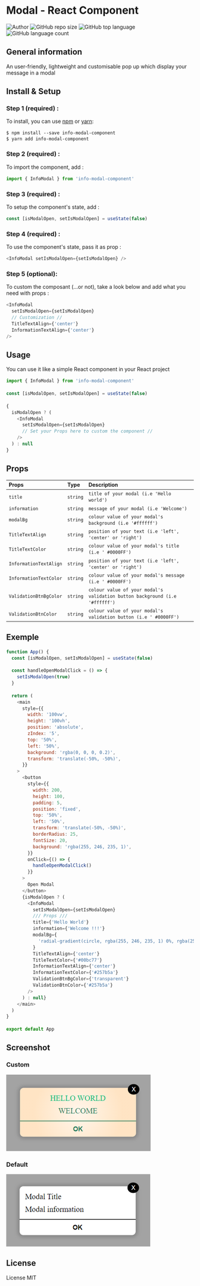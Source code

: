 # Modal - React Component

![Author](https://img.shields.io/badge/Author--Frederic-K--")
![GitHub repo size](https://img.shields.io/github/repo-size/Frederic-K/info-modal-component)
![GitHub top language](https://img.shields.io/github/languages/top/Frederic-K/info-modal-component)
![GitHub language count](https://img.shields.io/github/languages/count/Frederic-K/info-modal-component)

## General information

An user-friendly, lightweight and customisable pop up which display your message in a modal

## Install & Setup

### Step 1 (required) :

To install, you can use [npm](https://npmjs.org/) or [yarn](https://yarnpkg.com):

    $ npm install --save info-modal-component
    $ yarn add info-modal-component

### Step 2 (required) :

To import the component, add :

```javascript
import { InfoModal } from 'info-modal-component'
```

### Step 3 (required) :

To setup the component's state, add :

```javascript
const [isModalOpen, setIsModalOpen] = useState(false)
```

### Step 4 (required) :

To use the component's state, pass it as prop :

```javascript
<InfoModal setIsModalOpen={setIsModalOpen} />
```

### Step 5 (optional):

To custom the composant (...or not), take a look below and add what you need with props :

```javascript
<InfoModal
  setIsModalOpen={setIsModalOpen}
  // Customization //
  TitleTextAlign={'center'}
  InformationTextAlign={'center'}
/>
```

## Usage

You can use it like a simple React component in your React project

```javascript
import { InfoModal } from 'info-modal-component'

const [isModalOpen, setIsModalOpen] = useState(false)

{
  isModalOpen ? (
    <InfoModal
      setIsModalOpen={setIsModalOpen}
      // Set your Props here to custom the component //
    />
  ) : null
}
```

## Props

| Props                  | Type     | Description                                                                 |
| :--------------------- | :------- | :-------------------------------------------------------------------------- |
| `title`                | `string` | `title of your modal (i.e 'Hello world')`                                   |
| `information`          | `string` | `message of your modal (i.e 'Welcome')`                                     |
| `modalBg`              | `string` | `colour value of your modal's background (i.e '#ffffff')`                   |
| `TitleTextAlign`       | `string` | `position of your text (i.e 'left', 'center' or 'right')`                   |
| `TitleTextColor`       | `string` | `colour value of your modal's title (i.e ' #0000FF')`                       |
| `InformationTextAlign` | `string` | `position of your text (i.e 'left', 'center' or 'right')`                   |
| `InformationTextColor` | `string` | `colour value of your modal's message (i.e ' #0000FF')`                     |
| `ValidationBtnBgColor` | `string` | `colour value of your modal's validation button background (i.e '#ffffff')` |
| `ValidationBtnColor`   | `string` | `colour value of your modal's validation button (i.e ' #0000FF')`           |

## Exemple

```javascript
function App() {
  const [isModalOpen, setIsModalOpen] = useState(false)

  const handleOpenModalClick = () => {
    setIsModalOpen(true)
  }

  return (
    <main
      style={{
        width: '100vw',
        height: '100vh',
        position: 'absolute',
        zIndex: '5',
        top: '50%',
        left: '50%',
        background: 'rgba(0, 0, 0, 0.2)',
        transform: 'translate(-50%, -50%)',
      }}
    >
      <button
        style={{
          width: 200,
          height: 100,
          padding: 5,
          position: 'fixed',
          top: '50%',
          left: '50%',
          transform: 'translate(-50%, -50%)',
          borderRadius: 25,
          fontSize: 20,
          background: 'rgba(255, 246, 235, 1)',
        }}
        onClick={() => {
          handleOpenModalClick()
        }}
      >
        Open Modal
      </button>
      {isModalOpen ? (
        <InfoModal
          setIsModalOpen={setIsModalOpen}
          /// Props ///
          title={'Hello World'}
          information={'Welcome !!!'}
          modalBg={
            'radial-gradient(circle, rgba(255, 246, 235, 1) 0%, rgba(255, 228, 196, 1) 70%)'
          }
          TitleTextAlign={'center'}
          TitleTextColor={'#00bc77'}
          InformationTextAlign={'center'}
          InformationTextColor={'#257b5a'}
          ValidationBtnBgColor={'transparent'}
          ValidationBtnColor={'#257b5a'}
        />
      ) : null}
    </main>
  )
}

export default App
```

## Screenshot

### Custom

  <img src="infoModalComponentCustom.png">
  
### Default

<img src="infoModalComponentDefault.png">

## License

License MIT
